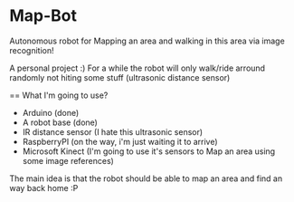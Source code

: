 Map-Bot
========

Autonomous robot for Mapping an area and walking in this area via image recognition!

A personal project :)
For a while the robot will only walk/ride arround randomly not hiting some stuff (ultrasonic distance sensor)

== What I'm going to use?
* Arduino (done)
* A robot base (done)
* IR distance sensor (I hate this ultrasonic sensor)
* RaspberryPI (on the way, i'm just waiting it to arrive)
* Microsoft Kinect (I'm going to use it's sensors to Map an area using some image references)

The main idea is that the robot should be able to map an area and find an way back home :P

